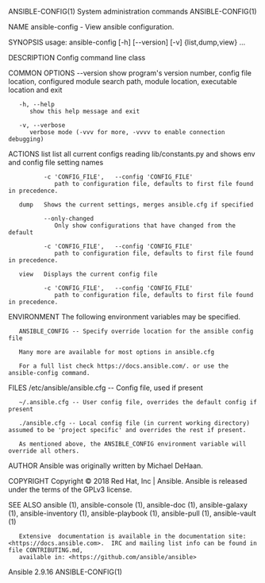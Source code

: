 ANSIBLE-CONFIG(1)                                                  System administration commands                                                  ANSIBLE-CONFIG(1)

NAME
       ansible-config - View ansible configuration.

SYNOPSIS
       usage: ansible-config [-h] [--version] [-v] {list,dump,view} ...

DESCRIPTION
       Config command line class

COMMON OPTIONS
       --version
          show program's version number, config file location, configured module search path, module location, executable location and exit

       -h, --help
          show this help message and exit

       -v, --verbose
          verbose mode (-vvv for more, -vvvv to enable connection debugging)

ACTIONS
       list   list all current configs reading lib/constants.py and shows env and config file setting names

              -c 'CONFIG_FILE',   --config 'CONFIG_FILE'
                 path to configuration file, defaults to first file found in precedence.

       dump   Shows the current settings, merges ansible.cfg if specified

              --only-changed
                 Only show configurations that have changed from the default

              -c 'CONFIG_FILE',   --config 'CONFIG_FILE'
                 path to configuration file, defaults to first file found in precedence.

       view   Displays the current config file

              -c 'CONFIG_FILE',   --config 'CONFIG_FILE'
                 path to configuration file, defaults to first file found in precedence.

ENVIRONMENT
       The following environment variables may be specified.

       ANSIBLE_CONFIG -- Specify override location for the ansible config file

       Many more are available for most options in ansible.cfg

       For a full list check https://docs.ansible.com/. or use the ansible-config command.

FILES
       /etc/ansible/ansible.cfg -- Config file, used if present

       ~/.ansible.cfg -- User config file, overrides the default config if present

       ./ansible.cfg -- Local config file (in current working directory) assumed to be 'project specific' and overrides the rest if present.

       As mentioned above, the ANSIBLE_CONFIG environment variable will override all others.

AUTHOR
       Ansible was originally written by Michael DeHaan.

COPYRIGHT
       Copyright © 2018 Red Hat, Inc | Ansible.  Ansible is released under the terms of the GPLv3 license.

SEE ALSO
       ansible (1), ansible-console (1), ansible-doc (1), ansible-galaxy (1), ansible-inventory (1), ansible-playbook (1), ansible-pull (1), ansible-vault (1)

       Extensive  documentation is available in the documentation site: <https://docs.ansible.com>.  IRC and mailing list info can be found in file CONTRIBUTING.md,
       available in: <https://github.com/ansible/ansible>

Ansible 2.9.16                                                                                                                                     ANSIBLE-CONFIG(1)
